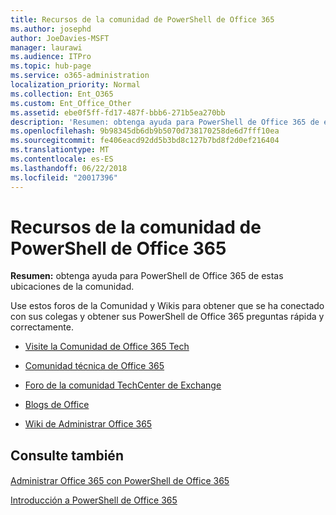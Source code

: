 ```yaml
---
title: Recursos de la comunidad de PowerShell de Office 365
ms.author: josephd
author: JoeDavies-MSFT
manager: laurawi
ms.audience: ITPro
ms.topic: hub-page
ms.service: o365-administration
localization_priority: Normal
ms.collection: Ent_O365
ms.custom: Ent_Office_Other
ms.assetid: ebe0f5ff-fd17-487f-bbb6-271b5ea270bb
description: 'Resumen: obtenga ayuda para PowerShell de Office 365 de estos lugares de la comunidad.'
ms.openlocfilehash: 9b98345db6db9b5070d738170258de6d7fff10ea
ms.sourcegitcommit: fe406eacd92dd5b3bd8c127b7bd8f2d0ef216404
ms.translationtype: MT
ms.contentlocale: es-ES
ms.lasthandoff: 06/22/2018
ms.locfileid: "20017396"
---
```

# <a name="office-365-powershell-community-resources"></a>Recursos de la comunidad de PowerShell de Office 365

 **Resumen:** obtenga ayuda para PowerShell de Office 365 de estas ubicaciones de la comunidad.
  
Use estos foros de la Comunidad y Wikis para obtener que se ha conectado con sus colegas y obtener sus PowerShell de Office 365 preguntas rápida y correctamente. 
  
- [Visite la Comunidad de Office 365 Tech](https://techcommunity.microsoft.com/t5/Office-365/ct-p/Office365)
    
- [Comunidad técnica de Office 365](https://techcommunity.microsoft.com/t5/Office-365/ct-p/Office365)
    
- [Foro de la comunidad TechCenter de Exchange](https://social.technet.microsoft.com/Forums/exchange/en-US/home?forum=exchangesvrgeneral)
    
- [Blogs de Office](https://blogs.office.com/)
    
- [Wiki de Administrar Office 365](https://community.office365.com/en-us/w/manage/default.aspx)
    
## <a name="see-also"></a>Consulte también

#### 

[Administrar Office 365 con PowerShell de Office 365](manage-office-365-with-office-365-powershell.md)
  
[Introducción a PowerShell de Office 365](getting-started-with-office-365-powershell.md)

